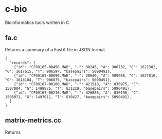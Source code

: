 # c-bio
Bioinformatics tools written in C
## fa.c
  Returns a summary of a FastA file in JSON format.
  ```
  {
    "records": [
      {"id": "CF00165-00458.MAB", "-": 30245, "A": 908732, "C": 1627302, "G": 1617615, "T": 906597, "basepairs": 5090491},
      {"id": "CF00165-00690.MAB", "-": 28640, "A": 909056, "C": 1627816, "G": 1618104, "T": 906875, "basepairs": 5090491}, 
      {"id": "CF00167-00168.MAB", "-": 421518, "A": 830975, "C": 1507804, "G": 1498975, "T": 831219, "basepairs": 5090491},
      {"id": "CF00167-00216.MAB", "-": 426886, "A": 830196, "C": 1505971, "G": 1497011, "T": 830427, "basepairs": 5090491},
    ]
  }
  ```
## matrix-metrics.cc
  Returns 
